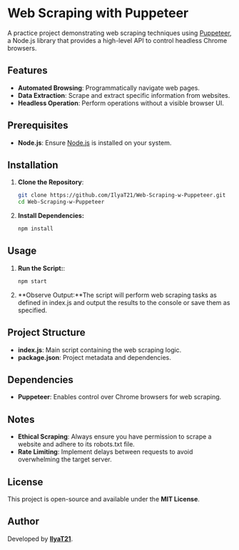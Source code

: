 # Web Scraping with Puppeteer

A practice project demonstrating web scraping techniques using [Puppeteer](https://pptr.dev/), a Node.js library that provides a high-level API to control headless Chrome browsers.

## Features

- **Automated Browsing**: Programmatically navigate web pages.
- **Data Extraction**: Scrape and extract specific information from websites.
- **Headless Operation**: Perform operations without a visible browser UI.

## Prerequisites

- **Node.js**: Ensure [Node.js](https://nodejs.org/) is installed on your system.

## Installation

1. **Clone the Repository**:

   ```sh
   git clone https://github.com/IlyaT21/Web-Scraping-w-Puppeteer.git
   cd Web-Scraping-w-Puppeteer

   ```

2. **Install Dependencies:**
   ```sh
   npm install
   ```

## Usage

1. **Run the Script:**:

   ```sh
   npm start

   ```

2. **Observe Output:**The script will perform web scraping tasks as defined in index.js and output the results to the console or save them as specified.

## Project Structure

- **index.js**: Main script containing the web scraping logic.
- **package.json**: Project metadata and dependencies.

## Dependencies

- **Puppeteer**: Enables control over Chrome browsers for web scraping.

## Notes

- **Ethical Scraping**: Always ensure you have permission to scrape a website and adhere to its robots.txt file.
- **Rate Limiting**: Implement delays between requests to avoid overwhelming the target server.

## License

This project is open-source and available under the **MIT License**.

## Author

Developed by **<a href="https://ilijatoskovic.com/">IlyaT21</a>**.
